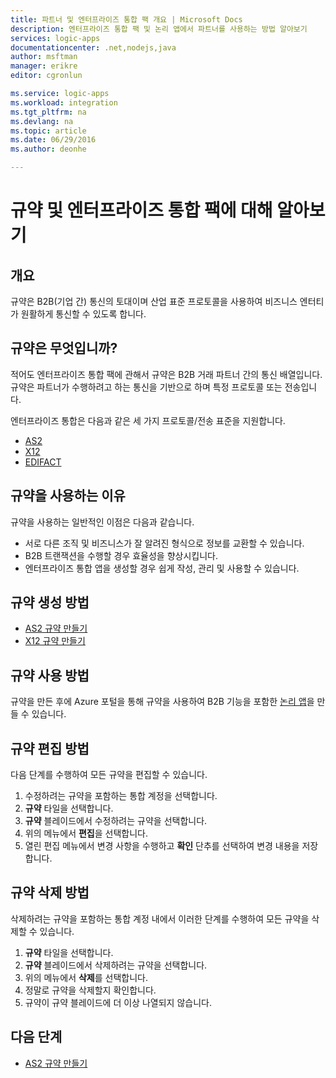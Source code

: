 ```yaml
---
title: 파트너 및 엔터프라이즈 통합 팩 개요 | Microsoft Docs
description: 엔터프라이즈 통합 팩 및 논리 앱에서 파트너를 사용하는 방법 알아보기
services: logic-apps
documentationcenter: .net,nodejs,java
author: msftman
manager: erikre
editor: cgronlun

ms.service: logic-apps
ms.workload: integration
ms.tgt_pltfrm: na
ms.devlang: na
ms.topic: article
ms.date: 06/29/2016
ms.author: deonhe

---
```

# 규약 및 엔터프라이즈 통합 팩에 대해 알아보기
## 개요
규약은 B2B(기업 간) 통신의 토대이며 산업 표준 프로토콜을 사용하여 비즈니스 엔터티가 원활하게 통신할 수 있도록 합니다.

## 규약은 무엇입니까?
적어도 엔터프라이즈 통합 팩에 관해서 규약은 B2B 거래 파트너 간의 통신 배열입니다. 규약은 파트너가 수행하려고 하는 통신을 기반으로 하며 특정 프로토콜 또는 전송입니다.

엔터프라이즈 통합은 다음과 같은 세 가지 프로토콜/전송 표준을 지원합니다.

* [AS2](app-service-logic-enterprise-integration-as2.md)
* [X12](app-service-logic-enterprise-integration-x12.md)
* [EDIFACT](app-service-logic-enterprise-integration-edifact.md)

## 규약을 사용하는 이유
규약을 사용하는 일반적인 이점은 다음과 같습니다.

* 서로 다른 조직 및 비즈니스가 잘 알려진 형식으로 정보를 교환할 수 있습니다.
* B2B 트랜잭션을 수행할 경우 효율성을 향상시킵니다.
* 엔터프라이즈 통합 앱을 생성할 경우 쉽게 작성, 관리 및 사용할 수 있습니다.

## 규약 생성 방법
* [AS2 규약 만들기](app-service-logic-enterprise-integration-as2.md)
* [X12 규약 만들기](app-service-logic-enterprise-integration-x12.md)

## 규약 사용 방법
규약을 만든 후에 Azure 포털을 통해 규약을 사용하여 B2B 기능을 포함한 [논리 앱](app-service-logic-what-are-logic-apps.md "논리 앱에 대해 알아보기")을 만들 수 있습니다.

## 규약 편집 방법
다음 단계를 수행하여 모든 규약을 편집할 수 있습니다.

1. 수정하려는 규약을 포함하는 통합 계정을 선택합니다.
2. **규약** 타일을 선택합니다.
3. **규약** 블레이드에서 수정하려는 규약을 선택합니다.
4. 위의 메뉴에서 **편집**을 선택합니다.
5. 열린 편집 메뉴에서 변경 사항을 수행하고 **확인** 단추를 선택하여 변경 내용을 저장합니다.

## 규약 삭제 방법
삭제하려는 규약을 포함하는 통합 계정 내에서 이러한 단계를 수행하여 모든 규약을 삭제할 수 있습니다.

1. **규약** 타일을 선택합니다.
2. **규약** 블레이드에서 삭제하려는 규약을 선택합니다.
3. 위의 메뉴에서 **삭제**를 선택합니다.
4. 정말로 규약을 삭제할지 확인합니다.
5. 규약이 규약 블레이드에 더 이상 나열되지 않습니다.

## 다음 단계
* [AS2 규약 만들기](app-service-logic-enterprise-integration-as2.md)

<!---HONumber=AcomDC_0810_2016-->